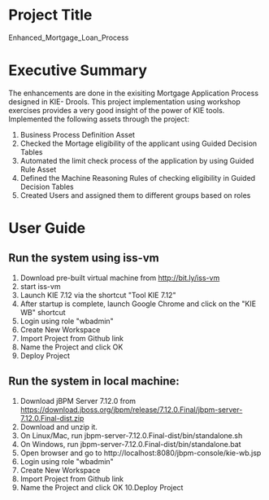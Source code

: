 # Project Title
Enhanced_Mortgage_Loan_Process

# Executive Summary
The enhancements are done in the exisiting Mortgage Application Process designed in KIE- Drools. This project implementation using workshop exercises provides a very good insight of the power of KIE tools.
Implemented the following assets through the project:
1. Business Process Definition Asset
2. Checked the Mortage eligibility of the applicant using Guided Decision Tables
3. Automated the limit check process of the application by using Guided Rule Asset
4. Defined the Machine Reasoning Rules of checking eligibility in Guided Decision Tables
5. Created Users and assigned them to different groups based on roles

# User Guide
## Run the system using iss-vm
1. Download pre-built virtual machine from http://bit.ly/iss-vm
2. start iss-vm
3. Launch KIE 7.12 via the shortcut "Tool KIE 7.12"
4. After startup is complete, launch Google Chrome and click on the "KIE WB" shortcut
5. Login using role "wbadmin"
6. Create New Workspace
7. Import Project from Github link
8. Name the Project and click OK
9. Deploy Project

## Run the system in local machine:
1. Download jBPM Server 7.12.0 from https://download.jboss.org/jbpm/release/7.12.0.Final/jbpm-server-7.12.0.Final-dist.zip
2. Download and unzip it.
3. On Linux/Mac, run jbpm-server-7.12.0.Final-dist/bin/standalone.sh
4. On Windows, run jbpm-server-7.12.0.Final-dist/bin/standalone.bat
5. Open browser and go to http://localhost:8080/jbpm-console/kie-wb.jsp
6. Login using role "wbadmin"
7. Create New Workspace
8. Import Project from Github link
9. Name the Project and click OK
10.Deploy Project


